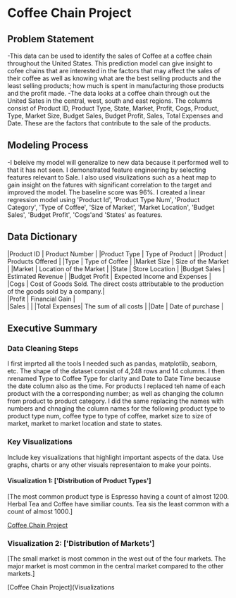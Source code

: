 # Coffee Chain Project

## Problem Statement 
-This data can be used to identify the sales of Coffee at a coffee chain throughout the United States. This prediction model can give insight to cofee chains that are interested in the factors that may affect the sales of their coffee as well as knowing what are the best selling products and the least selling products; how much is spent in manufacturing those products and the profit made. 
-The data looks at a coffee chain through out the United Sates in the central, west, south and east regions. The columns consist of Product ID, Product Type, State, Market, Profit, Cogs, Product, Type, Market Size, Budget Sales, Budget Profit, Sales, Total Expenses and Date. These are the factors that contribute to the sale of the products. 

## Modeling Process
-I beleive my model will generalize to new data because it performed well to that it has not seen. I demonstrated feature engineering by selecting features relevant to Sale. I also used visulizations such as a heat map to gain insight on the fatures with significant correlation to the target and improved the model. The baseline score was 96%. I created a linear regression model using 'Product Id', 'Product Type Num', 'Product Category', 'Type of Coffee', 'Size of Market', 'Market Location', 'Budget Sales', 'Budget Profit', 'Cogs'and 'States' as features.

## Data Dictionary
|Product ID    | Product Number                                                                                     | 
|Product Type  | Type of Product                                                                                    |
|Product       | Products Offered                                                                                   | 
|Type          | Type of Coffee                                                                                     |
|Market Size   | Size of the Market                                                                                 |
|Market        | Location of the Market                                                                             |
|State         | Store Location                                                                                     |
|Budget Sales  | Estimated Revenue                                                                                  |
|Budget Profit | Expected Income and Expenses                                                                       |
|Cogs          | Cost of Goods Sold. The direct costs attributable to the production of the goods sold by a company.|  
|Profit        | Financial Gain                                                                                     |                                                                                   
|Sales         |                                                                                                    |
|Total Expenses| The sum of all costs                                                                               |
|Date          | Date of purchase                                                                                   |

## Executive Summary

### Data Cleaning Steps
I first imprted all the tools I needed such as pandas, matplotlib, seaborn, etc. The shape of the dataset consist of 4,248 rows and 14 columns. I then nrenamed Type to Coffee Type for clarity and Date to Date Time because  the date column also as the time. For products I replaced teh name of each product with the a corresponding number; as well as changing the column from product to product category. I did the same replacing the names with numbers and chnaging the column names for the following product type to product type num, coffee type to type of coffee, market size to size of market, market to market location and state to states.

### Key Visualizations
Include key visualizations that highlight important aspects of the data. Use graphs, charts or any other visuals representaion to make your points. 

#### Visualization 1: ['Distribution of Product Types']
[The most common product type is Espresso having a count of almost 1200. Herbal Tea and Coffee have similiar counts. Tea sis the least common with a count of almost 1000.]

[Coffee Chain Project](Visualizations/countplot1.png)

### Visualization 2: ['Distribution of Markets']
[The small market is most common in the west out of the four markets. The major market is most common in the central market compared to the other markets.]

[Coffee Chain Project](Visualizations





